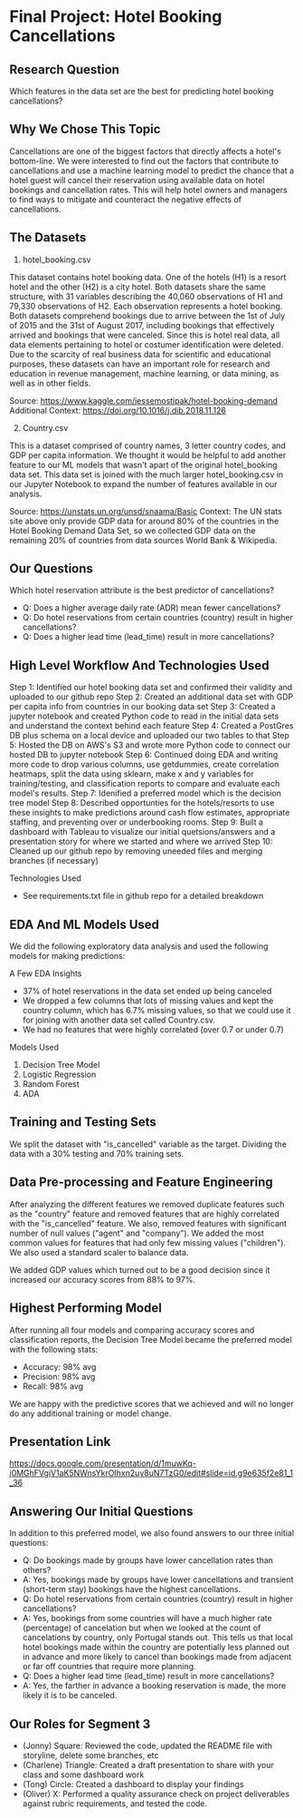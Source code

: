 # Final Project: Hotel Booking Cancellations

## Research Question

Which features in the data set are the best for predicting hotel booking cancellations?

## Why We Chose This Topic

Cancellations are one of the biggest factors that directly affects a hotel's bottom-line.  We were interested to find out the factors that contribute to cancellations and use a machine learning model to predict the chance that a hotel guest will cancel their reservation using available data on hotel bookings and cancellation rates.  This will help hotel owners and managers to find ways to mitigate and counteract the negative effects of cancellations.

## The Datasets

1) hotel_booking.csv

This dataset contains hotel booking data. One of the hotels (H1) is a resort hotel and the other (H2) is a city hotel.  Both datasets share the same structure, with 31 variables describing the 40,060 observations of H1 and 79,330 observations of H2. Each observation represents a hotel booking. Both datasets comprehend bookings due to arrive between the 1st of July of 2015 and the 31st of August 2017, including bookings that effectively arrived and bookings that were canceled. Since this is hotel real data, all data elements pertaining to hotel or costumer identification were deleted.  Due to the scarcity of real business data for scientific and educational purposes, these datasets can have an important role for research and education in revenue management, machine learning, or data mining, as well as in other fields. 

Source: https://www.kaggle.com/jessemostipak/hotel-booking-demand
Additional Context: https://doi.org/10.1016/j.dib.2018.11.126

2) Country.csv

This is a dataset comprised of country names, 3 letter country codes, and GDP per capita information.  We thought it would be helpful to add another feature to our ML models that wasn't apart of the original hotel_booking data set.  This data set is joined with the much larger hotel_booking.csv in our Jupyter Notebook to expand the number of features available in our analysis.

Source: https://unstats.un.org/unsd/snaama/Basic
Context: The UN stats site above only provide GDP data for around  80% of the countries in the Hotel Booking Demand Data Set, so we collected GDP data on the remaining 20% of countries from data sources World Bank & Wikipedia.

## Our Questions

Which hotel reservation attribute is the best predictor of cancellations?

- Q: Does a higher average daily rate (ADR) mean fewer cancellations?
- Q: Do hotel reservations from certain countries (country) result in higher cancellations?
- Q: Does a higher lead time (lead_time) result in more cancellations?

## High Level Workflow And Technologies Used

Step 1: Identified our hotel booking data set and confirmed their validity and uploaded to our github repo
Step 2: Created an additional data set with GDP per capita info from countries in our booking data set
Step 3: Created a jupyter notebook and created Python code to read in the initial data sets and understand the context behind each feature
Step 4: Created a PostGres DB plus schema on a local device and uploaded our two tables to that
Step 5: Hosted the DB on AWS's S3 and wrote more Python code to connect our hosted DB to jupyter notebook
Step 6: Continued doing EDA and writing more code to drop various columns, use getdummies, create correlation heatmaps, split the data using sklearn, make x and y variables for training/testing, and classification reports to compare and evaluate each model's results.
Step 7: Idenified a preferred model which is the decision tree model
Step 8: Described opportunties for the hotels/resorts to use these insights to make predictions around cash flow estimates, appropriate staffing, and preventing over or underbooking rooms.
Step 9: Built a dashboard with Tableau to visualize our initial quetsions/answers and a presentation story for where we started and where we arrived
Step 10: Cleaned up our github repo by removing uneeded files and merging branches (if necessary)

Technologies Used
- See requirements.txt file in github repo for a detailed breakdown

## EDA And ML Models Used

We did the following exploratory data analysis and used the following models for making predictions:
 
A Few EDA Insights
- 37% of hotel reservations in the data set ended up being canceled
- We dropped a few columns that lots of missing values and kept the country column, which has 6.7% missing values, so that we could use it for joining with another data set called Country.csv.
- We had no features that were highly correlated (over 0.7 or under 0.7)

Models Used
1. Decision Tree Model 
2. Logistic Regression
3. Random Forest
4. ADA

## Training and Testing Sets

We split the dataset with "is_cancelled" variable as the target. Dividing the data with a 30% testing and 70% training sets.

## Data Pre-processing and Feature Engineering

After analyzing the different features we removed duplicate features such as the "country" feature and removed features that are highly correlated with the "is_cancelled" feature. We also, removed features with significant number of null values ("agent" and "company"). We added the most common values for features that had only few missing values ("children"). We also used a standard scaler to balance data.

We added GDP values which turned out to be a good decision since it increased our accuracy scores from 88% to 97%.

## Highest Performing Model
After running all four models and comparing accuracy scores and classification reports, the Decision Tree Model became the preferred model with the following stats: 

- Accuracy: 98% avg
- Precision: 98% avg
- Recall: 98% avg

We are happy with the predictive scores that we achieved and will no longer do any additional training or model change.

## Presentation Link
https://docs.google.com/presentation/d/1muwKq-j0MGhFVgiV1aK5NWnsYkrOIhxn2uy8uN7TzG0/edit#slide=id.g9e635f2e81_1_36

## Answering Our Initial Questions

In addition to this preferred model, we also found answers to our three initial questions:

- Q: Do bookings made by groups have lower cancellation rates than others?
- A: Yes, bookings made by groups have lower cancellations and transient (short-term stay) bookings have the highest cancellations. 
- Q: Do hotel reservations from certain countries (country) result in higher cancellations?
- A: Yes, bookings from some countries will have a much higher rate (percentage) of cancelation but when we looked at the count of cancelations by country, only Portugal stands out.  This tells us that local hotel bookings made within the country are potentially less planned out in advance and more likely to cancel than bookings made from adjacent or far off countries that require more planning.  
- Q: Does a higher lead time (lead_time) result in more cancellations?
- A: Yes, the farther in advance a booking reservation is made, the more likely it is to be canceled.

## Our Roles for Segment 3

- (Jonny)    Square: Reviewed the code, updated the README file with storyline, delete some branches, etc
- (Charlene) Triangle: Created a draft presentation to share with your class and some dashboard work
- (Tong)     Circle: Created a dashboard to display your findings
- (Oliver)   X: Performed a quality assurance check on project deliverables against rubric requirements, and tested the code.
